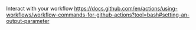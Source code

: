 Interact with your workflow
https://docs.github.com/en/actions/using-workflows/workflow-commands-for-github-actions?tool=bash#setting-an-output-parameter